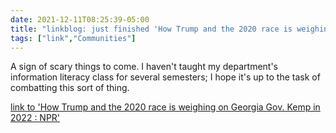 ```yaml
---
date: 2021-12-11T08:25:39-05:00
title: "linkblog: just finished 'How Trump and the 2020 race is weighing on Georgia Gov. Kemp in 2022 : NPR'"
tags: ["link","Communities"]
---
```

A sign of scary things to come. I haven't taught my department's information literacy class for several semesters; I hope it's up to the task of combatting this sort of thing.
 
[link to 'How Trump and the 2020 race is weighing on Georgia Gov. Kemp in 2022 : NPR'](https://www.npr.org/2021/12/11/1063112721/as-the-2022-campaign-kicks-off-in-georgia-2020-casts-a-long-shadow)
